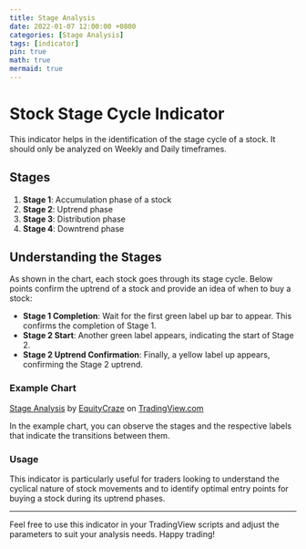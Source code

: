 ```yaml
---
title: Stage Analysis
date: 2022-01-07 12:00:00 +0800
categories: [Stage Analysis]
tags: [indicator]
pin: true
math: true
mermaid: true
---
```


# Stock Stage Cycle Indicator

This indicator helps in the identification of the stage cycle of a stock. It should only be analyzed on Weekly and Daily timeframes.

## Stages

1. **Stage 1**: Accumulation phase of a stock
2. **Stage 2**: Uptrend phase
3. **Stage 3**: Distribution phase
4. **Stage 4**: Downtrend phase

## Understanding the Stages

As shown in the chart, each stock goes through its stage cycle. Below points confirm the uptrend of a stock and provide an idea of when to buy a stock:

- **Stage 1 Completion**: Wait for the first green label up bar to appear. This confirms the completion of Stage 1.
- **Stage 2 Start**: Another green label appears, indicating the start of Stage 2.
- **Stage 2 Uptrend Confirmation**: Finally, a yellow label up appears, confirming the Stage 2 uptrend.

### Example Chart

<!-- TradingView Chart BEGIN -->
<script type="text/javascript" src="https://s3.tradingview.com/tv.js"></script>
<script type="text/javascript">
var tradingview_embed_options = {};
tradingview_embed_options.width = '720';
tradingview_embed_options.height = '480';
tradingview_embed_options.chart = 'tzQaOzmV';
new TradingView.chart(tradingview_embed_options);
</script>
<p><a href="https://in.tradingview.com/script/tzQaOzmV-Stage-Analysis/">Stage Analysis</a> by <a href="https://in.tradingview.com/u/EquityCraze/">EquityCraze</a> on <a href="https://in.tradingview.com/">TradingView.com</a></p>
<!-- TradingView Chart END -->


In the example chart, you can observe the stages and the respective labels that indicate the transitions between them.

### Usage

This indicator is particularly useful for traders looking to understand the cyclical nature of stock movements and to identify optimal entry points for buying a stock during its uptrend phases.

---

Feel free to use this indicator in your TradingView scripts and adjust the parameters to suit your analysis needs. Happy trading!

